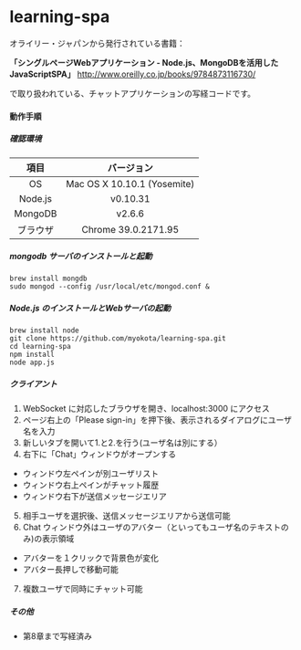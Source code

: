 learning-spa
============
オライリー・ジャパンから発行されている書籍：

**「シングルページWebアプリケーション - Node.js、MongoDBを活用したJavaScriptSPA」**
http://www.oreilly.co.jp/books/9784873116730/

で取り扱われている、チャットアプリケーションの写経コードです。

#### 動作手順

##### 確認環境
|項目|バージョン|
|:-:|:--:|
| OS |  Mac OS X 10.10.1 (Yosemite) |
| Node.js | v0.10.31 |
| MongoDB | v2.6.6 |
| ブラウザ | Chrome 39.0.2171.95 |

##### mongodb サーバのインストールと起動

```
brew install mongdb
sudo mongod --config /usr/local/etc/mongod.conf &
```

##### Node.js のインストールとWebサーバの起動

```
brew install node
git clone https://github.com/myokota/learning-spa.git
cd learning-spa
npm install
node app.js
```

##### クライアント

1. WebSocket に対応したブラウザを開き、localhost:3000 にアクセス
2. ページ右上の「Please sign-in」を押下後、表示されるダイアログにユーザ名を入力
3. 新しいタブを開いて1.と2.を行う(ユーザ名は別にする）
4. 右下に「Chat」ウィンドウがオープンする
  * ウィンドウ左ペインが別ユーザリスト
  * ウィンドウ右上ペインがチャット履歴
  * ウィンドウ右下が送信メッセージエリア
5. 相手ユーザを選択後、送信メッセージエリアから送信可能
6. Chat ウィンドウ外はユーザのアバター（といってもユーザ名のテキストのみ)の表示領域
  * アバターを１クリックで背景色が変化
  * アバター長押しで移動可能
7. 複数ユーザで同時にチャット可能

##### その他

* 第8章まで写経済み
